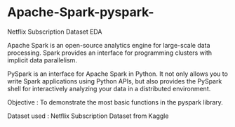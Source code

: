 # Apache-Spark-pyspark-


Netflix Subscription Dataset EDA


Apache Spark is an open-source analytics engine for large-scale data processing. Spark provides an interface for programming clusters with implicit data parallelism.

PySpark is an interface for Apache Spark in Python. It not only allows you to write Spark applications using Python APIs, but also provides the PySpark shell for interactively analyzing your data in a distributed environment.

Objective : To demonstrate the most basic functions in the pyspark library.

Dataset used : Netflix Subscription Dataset from Kaggle
